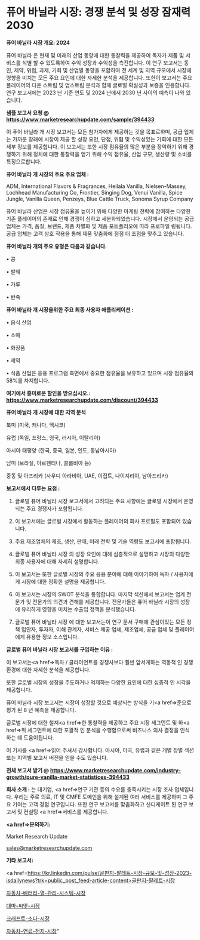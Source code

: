 # 퓨어 바닐라 시장: 경쟁 분석 및 성장 잠재력 2030

<strong>퓨어 바닐라 시장 개요: 2024</strong>

퓨어 바닐라 은 현재 및 미래의 산업 동향에 대한 통찰력을 제공하여 독자가 제품 및 서비스를 식별 할 수 있도록하여 수익 성장과 수익성을 촉진합니다. 이 연구 보고서는 동인, 제약, 위협, 과제, 기회 및 산업별 동향을 포함하여 전 세계 및 지역 규모에서 시장에 영향을 미치는 모든 주요 요인에 대한 자세한 분석을 제공합니다. 또한이 보고서는 주요 플레이어의 다운 스트림 및 업스트림 분석과 함께 글로벌 확실성과 보증을 인용합니다. 연구 보고서에는 2023 년 기준 연도 및 2024 년에서 2030 년 사이의 예측이 나와 있습니다.



<strong>샘플 보고서 요청 @ <a href=https://www.marketresearchupdate.com/sample/394433>https://www.marketresearchupdate.com/sample/394433</a></strong>

이 퓨어 바닐라 개 시장 보고서는 모든 참가자에게 제공하는 것을 목표로하며, 공급 업체는 가까운 장래에 시장이 제공 할 성장 요인, 단점, 위협 및 수익성있는 기회에 대한 모든 세부 정보를 제공합니다. 이 보고서는 또한 시장 점유율의 많은 부분을 장악하기 위해 경쟁하기 위해 정치에 대한 통찰력을 얻기 위해 수익 점유율, 산업 규모, 생산량 및 소비를 특징으로합니다.



<strong>퓨어 바닐라 개 시장의 주요 주요 업체 :</strong>

ADM, International Flavors & Fragrances, Heilala Vanilla, Nielsen-Massey, Lochhead Manufacturing Co, Frontier, Singing Dog, Venui Vanilla, Spice Jungle, Vanilla Queen, Penzeys, Blue Cattle Truck, Sonoma Syrup Company

퓨어 바닐라 산업은 시장 점유율을 높이기 위해 다양한 마케팅 전략에 참여하는 다양한 기존 플레이어의 존재로 인해 경쟁이 심하고 세분화되었습니다. 시장에서 운영되는 공급 업체는 가격, 품질, 브랜드, 제품 차별화 및 제품 포트폴리오에 따라 프로파일 링됩니다. 공급 업체는 고객 상호 작용을 통해 제품 맞춤화에 점점 더 초점을 맞추고 있습니다.



<strong>퓨어 바닐라 개의 주요 유형은 다음과 같습니다.</strong>

• 콩

• 발췌

• 가루

• 반죽



<strong>퓨어 바닐라 개 시장을위한 주요 최종 사용자 애플리케이션 :</strong>

• 음식 산업

• 소매

• 화장품

• 제약

• 식품 산업은 응용 프로그램 측면에서 중요한 점유율을 보유하고 있으며 시장 점유율의 58%를 차지합니다.



<strong>여기에서 흥미로운 할인을 받으십시오.: <a href=https://www.marketresearchupdate.com/discount/394433>https://www.marketresearchupdate.com/discount/394433</a></strong>



<strong>퓨어 바닐라 개 시장에 대한 지역 분석</strong>

북미 (미국, 캐나다, 멕시코)

유럽 (독일, 프랑스, 영국, 러시아, 이탈리아)

아시아 태평양 (한국, 중국, 일본, 인도, 동남아시아)

남미 (브라질, 아르헨티나, 콜롬비아 등)

중동 및 아프리카 (사우디 아라비아, UAE, 이집트, 나이지리아, 남아프리카)



<strong>보고서에서 다루는 요점 :</strong>

1. 글로벌 퓨어 바닐라 시장 보고서에서 고려되는 주요 사항에는 글로벌 시장에서 운영되는 주요 경쟁자가 포함됩니다.

2. 이 보고서에는 글로벌 시장에서 활동하는 플레이어의 회사 프로필도 포함되어 있습니다.

3. 주요 제조업체의 제조, 생산, 판매, 미래 전략 및 기술 역량도 보고서에 포함됩니다.

4. 글로벌 퓨어 바닐라 시장 의 성장 요인에 대해 심층적으로 설명하고 시장의 다양한 최종 사용자에 대해 자세히 설명합니다.

5. 이 보고서는 또한 글로벌 시장의 주요 응용 분야에 대해 이야기하여 독자 / 사용자에게 시장에 대한 정확한 설명을 제공합니다.

6. 이 보고서는 시장의 SWOT 분석을 통합합니다. 마지막 섹션에서 보고서는 업계 전문가 및 전문가의 의견과 견해를 제공합니다. 전문가들은 퓨어 바닐라 시장의 성장에 유리하게 영향을 미치는 수출입 정책을 분석했습니다.

7. 글로벌 퓨어 바닐라 시장 에 대한 보고서는이 연구 문서 구매에 관심이있는 모든 정책 입안자, 투자자, 이해 관계자, 서비스 제공 업체, 제조업체, 공급 업체 및 플레이어에게 유용한 정보 소스입니다.



<strong>글로벌 퓨어 바닐라 시장 보고서를 구입하는 이유 :</strong>

이 보고서는<a href=>독자 / 클</a>라이언트를 경쟁사보다 훨씬 앞서게하는 역동적 인 경쟁 환경에 대한 자세한 분석을 제공합니다.

또한 글로벌 시장의 성장을 주도하거나 억제하는 다양한 요인에 대한 심층적 인 시각을 제공합니다.

퓨어 바닐라 시장 보고서는 시장이 성장할 것으로 예상되는 방식을 기<a href=>준으로</a> 평가 된 8 년 예측을 제공합니다.

글로벌 시장에 대한 철저<a href=>한 통찰력</a>을 제공하고 주요 시장 세그먼트 및 하<a href=>위 세그</a>먼트에 대한 포괄적 인 분석을 수행함으로써 비즈니스 의사 결정을 인식하는 데 도움이됩니다.

이 기사를 <a href=>읽어 주</a>셔서 감사합니다. 아시아, 미국, 유럽과 같은 개별 장별 섹션 또는 지역별 보고서 버전을 얻을 수도 있습니다.



<strong>전체 보고서 받기 @ <a href=https://www.marketresearchupdate.com/industry-growth/pure-vanilla-market-statistices-394433>https://www.marketresearchupdate.com/industry-growth/pure-vanilla-market-statistices-394433</a></strong>



<strong>회사 소개 :</strong>
는 대기업, <a href=>연구 기</a>관 등의 수요를 충족시키는 시장 조사 업체입니다. 우리는 주로 의료, IT 및 CMFE 도메인을 위해 설계된 여러 서비스를 제공하며 그 주요 기여는 고객 경험 연구입니다. 또한 연구 보고서를 맞춤화하고 신디케이트 된 연구 보고서 및 컨설팅 <a href=>서비</a>스를 제공합니다.



<strong><a href=>문의하기:</a></strong>

Market Research Update

sales@marketresearchupdate.com



<strong>기타 보고서:</strong>

<a href=https://kr.linkedin.com/pulse/골판지-팔레트-시장-규모-및-성장-2023-isdailynews?trk=public_post_feed-article-content>골판지-팔레트-시장</a>

<a href=https://www.linkedin.com/pulse/자동차-배터리-열-관리-시스템-시장-진입-전략-및-위험-평가2029년/>자동차-배터리-열-관리-시스템-시장</a>

<a href=https://www.linkedin.com/pulse/대마-씨앗-시장-현재-및-미래-성장-2029-market-matrix-musings-analysis-pzs0f/>대마-씨앗-시장</a>

<a href=https://www.linkedin.com/pulse/크래프트-소다-시장-현재-및-미래-성장-2029-trendsetters-talk-360-analysis-2gvkf/>크래프트-소다-시장</a>

<a href=https://www.linkedin.com/pulse/자동차-연료-전지-시장-현재-및-미래-성장-2030-trendsetters-talk-360-analysis-lancf/>자동차-연료-전지-시장</a>"
